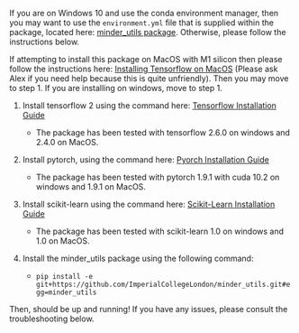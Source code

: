 If you are on Windows 10 and use the conda environment manager, then you may want to use the ```environment.yml``` file that is supplied within the package, located here: [minder_utils package](https://github.com/ImperialCollegeLondon/minder_utils). Otherwise, please follow the instructions below.


If attempting to install this package on MacOS with M1 silicon then please follow the instructions here: [Installing Tensorflow on MacOS](https://github.com/apple/tensorflow_macos/issues/153) (Please ask Alex if you need help because this is quite unfriendly). Then you may move to step 1. If you are installing on windows, move to step 1.

1. Install tensorflow 2 using the command here: [Tensorflow Installation Guide](https://www.tensorflow.org/install)
    - The package has been tested with tensorflow 2.6.0 on windows and 2.4.0 on MacOS.

2. Install pytorch, using the command here: [Pyorch Installation Guide](https://pytorch.org/get-started/locally/)
    - The package has been tested with pytorch 1.9.1 with cuda 10.2 on windows and 1.9.1 on MacOS.

3. Install scikit-learn using the command here: [Scikit-Learn Installation Guide](https://scikit-learn.org/stable/install.html)
    - The package has been tested with scikit-learn 1.0 on windows and 1.0 on MacOS.

4. Install the minder_utils package using the following command:
    - ```pip install -e git+https://github.com/ImperialCollegeLondon/minder_utils.git#egg=minder_utils```

Then, should be up and running! If you have any issues, please consult the troubleshooting below.